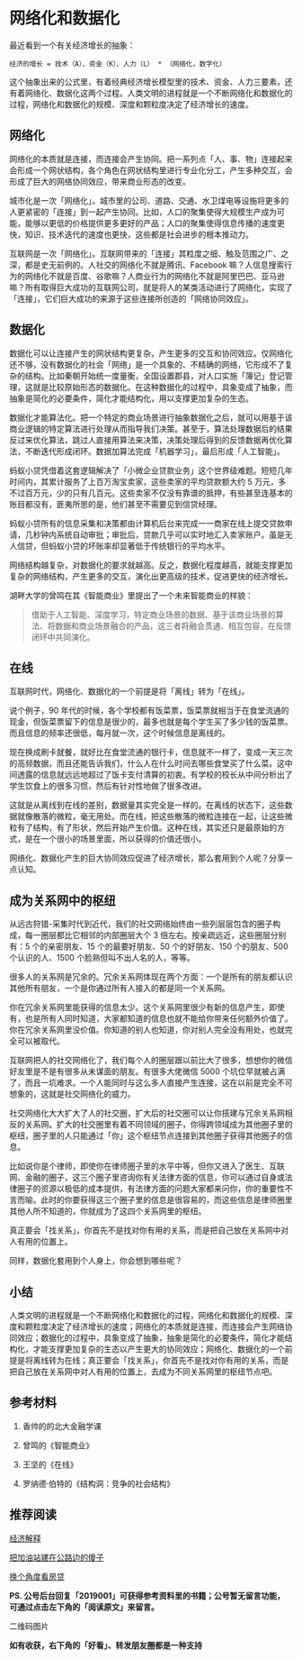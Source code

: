 # 网络化和数据化

最近看到一个有关经济增长的抽象：

	经济的增长 = 技术（A）、资金（K）、人力（L） * （网络化，数字化）

这个抽象出来的公式里，有着经典经济增长模型里的技术、资金、人力三要素，还有着网络化、数据化这两个过程。人类文明的进程就是一个不断网络化和数据化的过程，网络化和数据化的规模、深度和颗粒度决定了经济增长的速度。

## 网络化

网络化的本质就是连接，而连接会产生协同。把一系列点「人、事、物」连接起来会形成一个网状结构，各个角色在网状结构里进行专业化分工，产生多种交互，会形成了巨大的网络协同效应，带来商业形态的改变。

城市化是一次「网络化」。城市里的公司、道路、交通、水卫煤电等设施将更多的人更紧密的「连接」到一起产生协同。比如，人口的聚集使得大规模生产成为可能，能够以更低的价格提供更多更好的产品；人口的聚集使得信息传播的速度更快，知识、技术迭代的速度也更快，这些都是社会进步的根本推动力。

互联网是一次「网络化」。互联网带来的「连接」其粒度之细、触及范围之广、之深，都是史无前例的。人社交的网络化不就是腾讯、Facebook 嘛？人信息搜索行为的网络化不就是百度、谷歌嘛？人商业行为的网络化不就是阿里巴巴、亚马逊嘛？所有取得巨大成功的互联网公司，就是将人的某类活动进行了网络化，实现了「连接」，它们巨大成功的来源于这些连接所创造的「网络协同效应」。

## 数据化

数据化可以让连接产生的网状结构更复杂，产生更多的交互和协同效应。仅网络化还不够，没有数据化的社会「网络」是一个具象的、不精确的网络，它形成不了复杂的结构。比如秦朝开始统一度量衡，全国设置郡县，对人口实施「簿记」登记管理，这就是比较原始形态的数据化。在这种数据化的过程中，具象变成了抽象，而抽象是简化的必要条件，简化才能结构化，用以支撑更加复杂的生态。

数据化才能算法化。把一个特定的商业场景进行抽象数据化之后，就可以用基于该商业逻辑的特定算法进行处理从而指导我们决策。甚至于，算法处理数据后的结果反过来优化算法，跳过人直接用算法来决策，决策处理后得到的反馈数据再优化算法，不断迭代形成闭环。数据加算法完成「机器学习」，最后形成「人工智能」。

蚂蚁小贷凭借着这套逻辑解决了「小微企业贷款业务」这个世界级难题。短短几年时间内，其累计服务了上百万淘宝卖家，这些卖家的平均贷款额大约 5 万元，多不过百万元，少的只有几百元。这些卖家不仅没有靠谱的抵押，有些甚至连基本的账目都没有，匪夷所思的是，他们甚至不需要见到信贷经理。

蚂蚁小贷所有的信息采集和决策都由计算机后台来完成一一商家在线上提交贷款申请，几秒钟内系统自动审批；审批后，贷款几乎可以实时地汇入卖家账户。虽是无人信贷，但蚂蚁小贷的坏账率却显著低于传统银行的平均水平。

网络结构越复杂，对数据化的要求就越高。反之，数据化程度越高，就能支撑更加复杂的网络结构，产生更多的交互，演化出更高级的技术，促进更快的经济增长。

湖畔大学的曾鸣在其《智能商业》里提出了一个未来智能商业的样貌：

> 借助于人工智能、深度学习，特定商业场景的数据、基于该商业场景的算法、将数据和商业场景融合的产品，这三者将融会贯通、相互包容，在反馈闭环中共同演化。

## 在线

互联网时代，网络化、数据化的一个前提是将「离线」转为「在线」。

说个例子，90 年代的时候，各个学校都有饭菜票，饭菜票就相当于在食堂流通的现金，但饭菜票留下的信息是很少的，最多也就是每个学生买了多少钱的饭菜票。而且信息的频率还很低，每月就一次，这个时候信息是离线的。

现在换成刷卡就餐，就好比在食堂流通的银行卡，信息就不一样了，变成一天三次的高频数据，而且还能告诉我们，什么人在什么时间去哪些食堂买了什么菜。这中间透露的信息就远远地超过了饭卡支付清算的初衷。有学校的校长从中间分析出了学生饮食上的很多习惯，然后有针对性地做了很多改进。

这就是从离线到在线的差别，数据量其实完全是一样的。在离线的状态下，这些数据就像散落的微粒，毫无用处。而在线，把这些散落的微粒连接在一起，让这些微粒有了结构，有了形状，然后开始产生价值。这种在线，其实还只是最原始的方式，是在一个很小的场景里面，所以获得的价值还很小。

网络化、数据化产生的巨大协同效应促进了经济增长，那么套用到个人呢？分享一点认知。

## 成为关系网中的枢纽

从远古狩猎-采集时代到近代，我们的社交网络始终由一些列层层包含的圈子构成，每一圈层都比它相邻的内部圈层大个 3 倍左右。按亲疏远近，这些圈层分别有：5 个的亲密朋友、15 个的最要好朋友、50 个的好朋友、150 个的朋友、500 个认识的人、1500 个脸熟但叫不出人名的人，等等。

很多人的关系网是冗余的。冗余关系网体现在两个方面：一个是所有的朋友都认识其他所有朋友，一个是你通过所有人接入的都是同一个关系网。

你在冗余关系网里能获得的信息太少。这个关系网里很少有新的信息产生，即使有，也是所有人同时知道，大家都知道的信息也就不能给你带来任何额外价值了。你在冗余关系网里没价值。你知道的别人也知道，你对别人完全没有用处，也就完全可以被取代。

互联网把人的社交网络化了，我们每个人的圈层跟以前比大了很多，想想你的微信好友里是不是有很多从未谋面的朋友。有很多大佬微信 5000 个坑位早就被占满了，而且一坑难求。一个人能同时与这么多人直接产生连接，这在以前是完全不可想象的，这就是社交网络化的威力。

社交网络化大大扩大了人的社交圈，扩大后的社交圈可以让你搭建与冗余关系网相反的关系网。扩大的社交圈里有着不同领域的圈子，你得跨领域成为其他圈子里的枢纽，圈子里的人只能通过「你」这个枢纽节点连接到其他圈子获得其他圈子的信息。

比如说你是个律师，即使你在律师圈子里的水平中等，但你又进入了医生、互联网、金融的圈子，这三个圈子里咨询你有关法律方面的信息，你可以通过自身或法律圈子的资源以极低的成本提供，有法律方面的问题大家都来问你，你的重要性不言而喻。此时的你要获得这三个圈子里的信息是很容易的，而这些信息是律师圈里其他人所不知道的，你就成为了这四个关系网里的枢纽。

真正要会「找关系」，你首先不是找对你有用的关系，而是把自己放在关系网中对人有用的位置上。

同样，数据化套用到个人身上，你会想到哪些呢？

## 小结

人类文明的进程就是一个不断网络化和数据化的过程，网络化和数据化的规模、深度和颗粒度决定了经济增长的速度；网络化的本质就是连接，而连接会产生网络协同效应；数据化的过程中，具象变成了抽象，抽象是简化的必要条件，简化才能结构化，才能支撑更加复杂的生态以产生更大的协同效应；网络化、数据化的一个前提是将离线转为在线；真正要会「找关系」，你首先不是找对你有用的关系，而是把自己放在关系网中对人有用的位置上，去成为不同关系网里的枢纽节点吧。

## 参考材料

1. 香帅的的北大金融学课

2. 曾鸣的《智能商业》

3. 王坚的《在线》

4. 罗纳德·伯特的《结构洞：竞争的社会结构》

## 推荐阅读

[经济解释](https://mp.weixin.qq.com/s/8Ety7Z7wpkwWHhMwA1cKtg)

[把加油站建在公路边的傻子](https://mp.weixin.qq.com/s/fCF7NiInSLs_YH10IVCIDQ)

[换个角度看房贷](https://mp.weixin.qq.com/s/bPpGOr_puIoJnJYtk8GFiQ)

**PS. 公号后台回复「2019001」可获得参考资料里的书籍；公号暂无留言功能，可通过点击左下角的「阅读原文」来留言。**

二维码图片

**如有收获，右下角的「好看」、转发朋友圈都是一种支持**